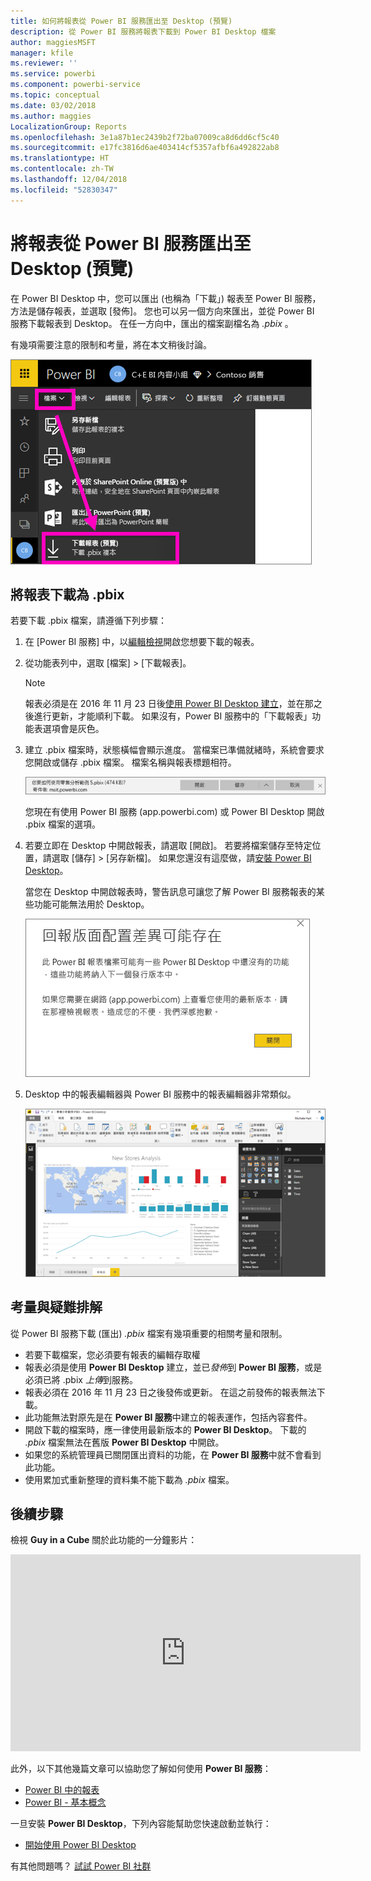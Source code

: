 ```yaml
---
title: 如何將報表從 Power BI 服務匯出至 Desktop (預覽)
description: 從 Power BI 服務將報表下載到 Power BI Desktop 檔案
author: maggiesMSFT
manager: kfile
ms.reviewer: ''
ms.service: powerbi
ms.component: powerbi-service
ms.topic: conceptual
ms.date: 03/02/2018
ms.author: maggies
LocalizationGroup: Reports
ms.openlocfilehash: 3e1a87b1ec2439b2f72ba07009ca8d6dd6cf5c40
ms.sourcegitcommit: e17fc3816d6ae403414cf5357afbf6a492822ab8
ms.translationtype: HT
ms.contentlocale: zh-TW
ms.lasthandoff: 12/04/2018
ms.locfileid: "52830347"
---
```

# <a name="export-a-report-from-power-bi-service-to-desktop-preview"></a>將報表從 Power BI 服務匯出至 Desktop (預覽)
在 Power BI Desktop 中，您可以匯出 (也稱為「下載」) 報表至 Power BI 服務，方法是儲存報表，並選取 [發佈]。 您也可以另一個方向來匯出，並從 Power BI 服務下載報表到 Desktop。 在任一方向中，匯出的檔案副檔名為 *.pbix* 。

有幾項需要注意的限制和考量，將在本文稍後討論。

![[檔案] 下拉式清單](media/service-export-to-pbix/power-bi-file-export.png)

## <a name="download-the-report-as-a-pbix"></a>將報表下載為 .pbix
若要下載 .pbix 檔案，請遵循下列步驟：

1. 在 [Power BI 服務] 中，以[編輯檢視](consumer/end-user-reading-view.md)開啟您想要下載的報表。
2. 從功能表列中，選取 [檔案] > [下載報表]。
   
   > [!NOTE]
   > 報表必須是在 2016 年 11 月 23 日後[使用 Power BI Desktop 建立](guided-learning/publishingandsharing.yml?tutorial-step=2)，並在那之後進行更新，才能順利下載。 如果沒有，Power BI 服務中的「下載報表」功能表選項會是灰色。
   > 
   > 
3. 建立 .pbix 檔案時，狀態橫幅會顯示進度。 當檔案已準備就緒時，系統會要求您開啟或儲存 .pbix 檔案。 檔案名稱與報表標題相符。
   
    ![開啟、儲存或取消](media/service-export-to-pbix/power-bi-save-pbix.png)
   
    您現在有使用 Power BI 服務 (app.powerbi.com) 或 Power BI Desktop 開啟 .pbix 檔案的選項。     
4. 若要立即在 Desktop 中開啟報表，請選取 [開啟]。 若要將檔案儲存至特定位置，請選取 [儲存] > [另存新檔]。 如果您還沒有這麼做，請[安裝 Power BI Desktop](desktop-get-the-desktop.md)。
   
    當您在 Desktop 中開啟報表時，警告訊息可讓您了解 Power BI 服務報表的某些功能可能無法用於 Desktop。
   
    ![警告對話方塊](media/service-export-to-pbix/power-bi-export-to-pbix_2.png)

5. Desktop 中的報表編輯器與 Power BI 服務中的報表編輯器非常類似。  
   
    ![Desktop 報表編輯器](media/service-export-to-pbix/power-bi-desktop.png)

## <a name="considerations-and-troubleshooting"></a>考量與疑難排解
從 Power BI 服務下載 (匯出) *.pbix* 檔案有幾項重要的相關考量和限制。

* 若要下載檔案，您必須要有報表的編輯存取權
* 報表必須是使用 **Power BI Desktop** 建立，並已*發佈*到 **Power BI 服務**，或是必須已將 .pbix *上傳*到服務。
* 報表必須在 2016 年 11 月 23 日之後發佈或更新。 在這之前發佈的報表無法下載。
* 此功能無法對原先是在 **Power BI 服務**中建立的報表運作，包括內容套件。
* 開啟下載的檔案時，應一律使用最新版本的 **Power BI Desktop**。 下載的 *.pbix* 檔案無法在舊版 **Power BI Desktop** 中開啟。
* 如果您的系統管理員已關閉匯出資料的功能，在 **Power BI 服務**中就不會看到此功能。
* 使用累加式重新整理的資料集不能下載為 *.pbix* 檔案。

## <a name="next-steps"></a>後續步驟
檢視 **Guy in a Cube** 關於此功能的一分鐘影片：

<iframe width="560" height="315" src="https://www.youtube.com/embed/ymWqU5jiUl0" frameborder="0" allowfullscreen></iframe>

此外，以下其他幾篇文章可以協助您了解如何使用 **Power BI 服務**：

* [Power BI 中的報表](consumer/end-user-reports.md)
* [Power BI - 基本概念](consumer/end-user-basic-concepts.md)

一旦安裝 **Power BI Desktop**，下列內容能幫助您快速啟動並執行：

* [開始使用 Power BI Desktop](desktop-getting-started.md)

有其他問題嗎？ [試試 Power BI 社群](http://community.powerbi.com/)   

